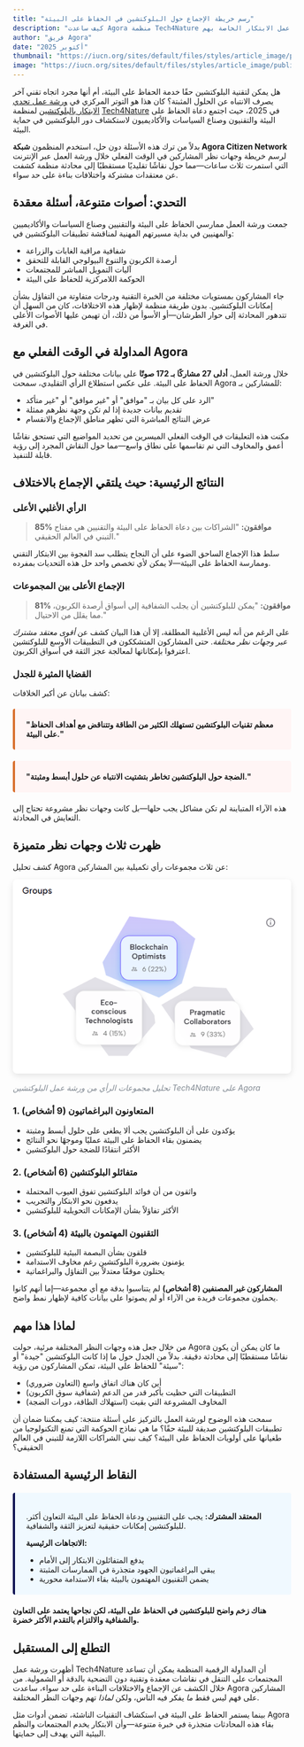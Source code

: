 ```yaml
---
title: "رسم خريطة الإجماع حول البلوكتشين في الحفاظ على البيئة"
description: "كيف ساعدت Agora منظمة Tech4Nature في التنقل بين وجهات نظر متنوعة حول تقنية البلوكتشين خلال ورشة عمل الابتكار الخاصة بهم."
author: "فريق Agora"
date: "أكتوبر 2025"
thumbnail: "https://iucn.org/sites/default/files/styles/article_image/public/2025-08/006_flona_carajas_joao-marcos-rosac-1.jpg?h=4cc6839d&itok=2_-LFOvZ"
image: "https://iucn.org/sites/default/files/styles/article_image/public/2025-08/006_flona_carajas_joao-marcos-rosac-1.jpg?h=4cc6839d&itok=2_-LFOvZ"
---
```


هل يمكن لتقنية البلوكتشين حقًا خدمة الحفاظ على البيئة، أم أنها مجرد اتجاه تقني آخر يصرف الانتباه عن الحلول المثبتة؟ كان هذا هو التوتر المركزي في [ورشة عمل تحدي الابتكار بالبلوكتشين](https://iucn.org/blog/202510/spark-spotlight-tech4nature-innovation-journey-continues-shape-conservations-future) لمنظمة [Tech4Nature](https://www.tech4nature.org/) في 2025، حيث اجتمع دعاة الحفاظ على البيئة والتقنيون وصناع السياسات والأكاديميون لاستكشاف دور البلوكتشين في حماية البيئة.

بدلاً من ترك هذه الأسئلة دون حل، استخدم المنظمون **شبكة Agora Citizen Network** لرسم خريطة وجهات نظر المشاركين في الوقت الفعلي خلال ورشة العمل عبر الإنترنت التي استمرت ثلاث ساعات—مما حول نقاشًا تقليديًا مستقطبًا إلى محادثة منظمة كشفت عن معتقدات مشتركة واختلافات بناءة على حد سواء.

## التحدي: أصوات متنوعة، أسئلة معقدة

جمعت ورشة العمل ممارسي الحفاظ على البيئة والتقنيين وصناع السياسات والأكاديميين والمهنيين في بداية مسيرتهم المهنية لمناقشة تطبيقات البلوكتشين في:

- شفافية مراقبة الغابات والزراعة
- أرصدة الكربون والتنوع البيولوجي القابلة للتحقق
- آليات التمويل المباشر للمجتمعات
- الحوكمة اللامركزية للحفاظ على البيئة

جاء المشاركون بمستويات مختلفة من الخبرة التقنية ودرجات متفاوتة من التفاؤل بشأن إمكانات البلوكتشين. بدون طريقة منظمة لإظهار هذه الاختلافات، كان من السهل أن تتدهور المحادثة إلى حوار الطرشان—أو الأسوأ من ذلك، أن تهيمن عليها الأصوات الأعلى في الغرفة.

## المداولة في الوقت الفعلي مع Agora

خلال ورشة العمل، **أدلى 27 مشاركًا بـ 172 صوتًا** على بيانات مختلفة حول البلوكتشين في الحفاظ على البيئة. على عكس استطلاع الرأي التقليدي، سمحت Agora للمشاركين بـ:

- الرد على كل بيان بـ "موافق" أو "غير موافق" أو "غير متأكد"
- تقديم بيانات جديدة إذا لم تكن وجهة نظرهم ممثلة
- عرض النتائج المباشرة التي تظهر مناطق الإجماع والانقسام

مكنت هذه التعليقات في الوقت الفعلي الميسرين من تحديد المواضيع التي تستحق نقاشًا أعمق والمخاوف التي تم تقاسمها على نطاق واسع—مما حول النقاش المجرد إلى رؤية قابلة للتنفيذ.

## النتائج الرئيسية: حيث يلتقي الإجماع بالاختلاف

### الرأي الأغلبي الأعلى

> **85% موافقون:** "الشراكات بين دعاة الحفاظ على البيئة والتقنيين هي مفتاح التبني في العالم الحقيقي."

سلط هذا الإجماع الساحق الضوء على أن النجاح يتطلب سد الفجوة بين الابتكار التقني وممارسة الحفاظ على البيئة—لا يمكن لأي تخصص واحد حل هذه التحديات بمفرده.

### الإجماع الأعلى بين المجموعات

> **81% موافقون:** "يمكن للبلوكتشين أن يجلب الشفافية إلى أسواق أرصدة الكربون، مما يقلل من الاحتيال."

على الرغم من أنه ليس الأغلبية المطلقة، إلا أن هذا البيان كشف عن *أقوى معتقد مشترك عبر وجهات نظر مختلفة*. حتى المشاركون المتشككون في التطبيقات الأوسع للبلوكتشين اعترفوا بإمكاناتها لمعالجة عجز الثقة في أسواق الكربون.

### القضايا المثيرة للجدل

كشف بيانان عن أكبر الخلافات:

<div style="background: #fff5f5; border-left: 4px solid #d96f2d; padding: 20px; margin: 20px 0; border-radius: 4px;">
  <p style="margin: 0;"><strong>"معظم تقنيات البلوكتشين تستهلك الكثير من الطاقة وتتناقض مع أهداف الحفاظ على البيئة."</strong></p>
</div>

<div style="background: #fff5f5; border-left: 4px solid #d96f2d; padding: 20px; margin: 20px 0; border-radius: 4px;">
  <p style="margin: 0;"><strong>"الضجة حول البلوكتشين تخاطر بتشتيت الانتباه عن حلول أبسط ومثبتة."</strong></p>
</div>

هذه الآراء المتباينة لم تكن مشاكل يجب حلها—بل كانت وجهات نظر مشروعة تحتاج إلى التعايش في المحادثة.

## ظهرت ثلاث وجهات نظر متميزة

كشف تحليل Agora عن ثلاث مجموعات رأي تكميلية بين المشاركين:

<div class="text-center my-4">
  <img src="/images/tech4nature-analysis.png" alt="تحليل مجموعات الرأي من Agora يظهر ثلاث مجموعات" class="img-fluid" style="max-width: 100%; border-radius: 8px; box-shadow: 0 4px 12px rgba(0, 0, 0, 0.1);">
  <p class="mt-2" style="font-size: 14px; color: #818992; font-style: italic;">تحليل مجموعات الرأي من ورشة عمل البلوكتشين Tech4Nature على Agora</p>
</div>

### 1. المتعاونون البراغماتيون (9 أشخاص)
- يؤكدون على أن البلوكتشين يجب ألا يطغى على حلول أبسط ومثبتة
- يضمنون بقاء الحفاظ على البيئة عمليًا وموجهًا نحو النتائج
- الأكثر انتقادًا للضجة حول البلوكتشين

### 2. متفائلو البلوكتشين (6 أشخاص)
- واثقون من أن فوائد البلوكتشين تفوق العيوب المحتملة
- يدفعون نحو الابتكار والتجريب
- الأكثر تفاؤلاً بشأن الإمكانات التحويلية للبلوكتشين

### 3. التقنيون المهتمون بالبيئة (4 أشخاص)
- قلقون بشأن البصمة البيئية للبلوكتشين
- يؤمنون بضرورة البلوكتشين رغم مخاوف الاستدامة
- يحتلون موقفًا معتدلاً بين التفاؤل والبراغماتية

**المشاركون غير المصنفين (8 أشخاص)** لم يتناسبوا بدقة مع أي مجموعة—إما أنهم كانوا يحملون مجموعات فريدة من الآراء أو لم يصوتوا على بيانات كافية لإظهار نمط واضح.

## لماذا هذا مهم

من خلال جعل هذه وجهات النظر المختلفة مرئية، حولت Agora ما كان يمكن أن يكون نقاشًا مستقطبًا إلى محادثة دقيقة. بدلاً من الجدل حول ما إذا كانت البلوكتشين "جيدة" أو "سيئة" للحفاظ على البيئة، تمكن المشاركون من رؤية:

- أين كان هناك اتفاق واسع (التعاون ضروري)
- التطبيقات التي حظيت بأكبر قدر من الدعم (شفافية سوق الكربون)
- المخاوف المشروعة التي بقيت (استهلاك الطاقة، دورات الضجة)

سمحت هذه الوضوح لورشة العمل بالتركيز على أسئلة منتجة: كيف يمكننا ضمان أن تطبيقات البلوكتشين صديقة للبيئة حقًا؟ ما هي نماذج الحوكمة التي تمنع التكنولوجيا من طغيانها على أولويات الحفاظ على البيئة؟ كيف نبني الشراكات اللازمة للتبني في العالم الحقيقي؟

## النقاط الرئيسية المستفادة

<div style="background: #f0f9ff; border-left: 4px solid #090F53; padding: 20px; margin: 20px 0; border-radius: 4px;">
  <p style="margin-bottom: 10px;"><strong>المعتقد المشترك:</strong> يجب على التقنيين ودعاة الحفاظ على البيئة التعاون أكثر. للبلوكتشين إمكانات حقيقية لتعزيز الثقة والشفافية.</p>
  <p style="margin-bottom: 10px;"><strong>الاتجاهات الرئيسية:</strong></p>
  <ul style="margin-bottom: 0;">
    <li>يدفع المتفائلون الابتكار إلى الأمام</li>
    <li>يبقي البراغماتيون الجهود متجذرة في الممارسات المثبتة</li>
    <li>يضمن التقنيون المهتمون بالبيئة بقاء الاستدامة محورية</li>
  </ul>
</div>

**هناك زخم واضح للبلوكتشين في الحفاظ على البيئة، لكن نجاحها يعتمد على التعاون والشفافية والالتزام بالتقدم الأكثر خضرة.**

## التطلع إلى المستقبل

أظهرت ورشة عمل Tech4Nature أن المداولة الرقمية المنظمة يمكن أن تساعد المجتمعات على التنقل في نقاشات معقدة وتقنية دون التضحية بالدقة أو الشمولية. من خلال الكشف عن الإجماع والاختلافات البناءة على حد سواء، ساعدت Agora المشاركين على فهم ليس فقط *ما* يفكر فيه الناس، ولكن *لماذا* تهم وجهات النظر المختلفة.

بينما يستمر الحفاظ على البيئة في استكشاف التقنيات الناشئة، تضمن أدوات مثل Agora بقاء هذه المحادثات متجذرة في خبرة متنوعة—وأن الابتكار يخدم المجتمعات والنظم البيئية التي يهدف إلى حمايتها.

